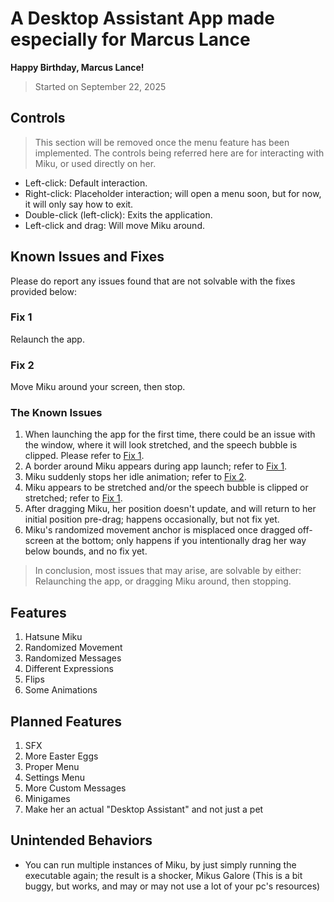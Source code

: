 # A Desktop Assistant App made especially for Marcus Lance

**Happy Birthday, Marcus Lance!**

> Started on September 22, 2025

## Controls

> This section will be removed once the menu feature has been implemented.
> The controls being referred here are for interacting with Miku, or used directly on her.

- Left-click: Default interaction.
- Right-click: Placeholder interaction; will open a menu soon, but for now, it will only say how to exit.
- Double-click (left-click): Exits the application.
- Left-click and drag: Will move Miku around.

## Known Issues and Fixes

Please do report any issues found that are not solvable with the fixes provided below:

### Fix 1
Relaunch the app.

### Fix 2
Move Miku around your screen, then stop.

### The Known Issues

1. When launching the app for the first time, there could be an issue with the window, where it will look stretched, and the speech bubble is clipped. Please refer to [Fix 1](#fix-1).
2. A border around Miku appears during app launch; refer to [Fix 1](#fix-1).
3. Miku suddenly stops her idle animation; refer to [Fix 2](#fix-2).
4. Miku appears to be stretched and/or the speech bubble is clipped or stretched; refer to [Fix 1](#fix-1).
5. After dragging Miku, her position doesn't update, and will return to her initial position pre-drag; happens occasionally, but not fix yet.
6. Miku's randomized movement anchor is misplaced once dragged off-screen at the bottom; only happens if you intentionally drag her way below bounds, and no fix yet.

> In conclusion, most issues that may arise, are solvable by either:
> Relaunching the app, or dragging Miku around, then stopping.

## Features

1. Hatsune Miku
2. Randomized Movement
3. Randomized Messages
4. Different Expressions
5. Flips
6. Some Animations

## Planned Features

1. SFX
2. More Easter Eggs
3. Proper Menu
4. Settings Menu
5. More Custom Messages
6. Minigames
7. Make her an actual "Desktop Assistant" and not just a pet

## Unintended Behaviors

- You can run multiple instances of Miku, by just simply running the executable again; the result is a shocker, Mikus Galore (This is a bit buggy, but works, and may or may not use a lot of your pc's resources)

